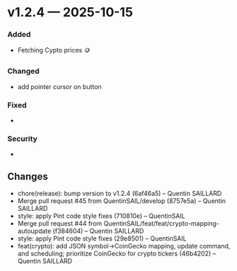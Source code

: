 # v1.2.4 — 2025-10-15

### Added
- Fetching Cypto prices 🪙
### Changed
- add pointer cursor on button
### Fixed
- 
### Security
- 

## Changes
* chore(release): bump version to v1.2.4 (6af46a5) – Quentin SAILLARD
* Merge pull request #45 from QuentinSAIL/develop (8757e5a) – Quentin SAILLARD
* style: apply Pint code style fixes (710810e) – QuentinSAIL
* Merge pull request #44 from QuentinSAIL/feat/feat/crypto-mapping-autoupdate (f384604) – Quentin SAILLARD
* style: apply Pint code style fixes (29e8501) – QuentinSAIL
* feat(crypto): add JSON symbol→CoinGecko mapping, update command, and scheduling; prioritize CoinGecko for crypto tickers (46b4202) – Quentin SAILLARD
